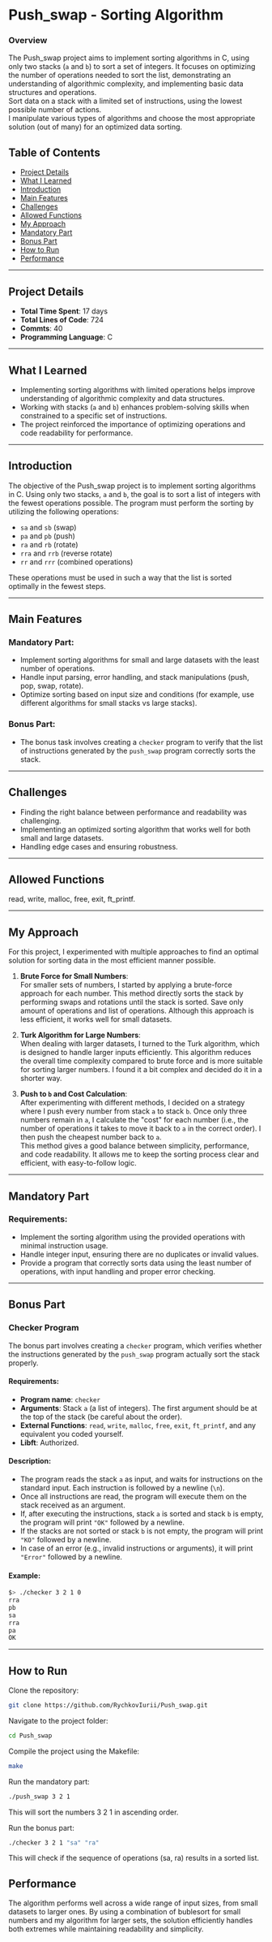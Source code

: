 # Push_swap - Sorting Algorithm
### Overview
The Push_swap project aims to implement sorting algorithms in C, using only two stacks (`a` and `b`) to sort a set of integers. It focuses on optimizing the number of operations needed to sort the list, demonstrating an understanding of algorithmic complexity, and implementing basic data structures and operations.  
Sort data on a stack with a limited set of instructions, using the lowest possible number of actions.  
I manipulate various types of algorithms and choose the most appropriate solution (out of many) for an optimized data sorting.  

## Table of Contents
- [Project Details](#project-details)
- [What I Learned](#what-i-learned)
- [Introduction](#introduction)
- [Main Features](#main-features)
- [Challenges](#challenges)
- [Allowed Functions](#allowed-functions)
- [My Approach](#my-approach)
- [Mandatory Part](#mandatory-part)
- [Bonus Part](#bonus-part)
- [How to Run](#how-to-run)
- [Performance](#performance)

---

## Project Details
- **Total Time Spent**: 17 days
- **Total Lines of Code**: 724
- **Commts**: 40
- **Programming Language**: C


---

## What I Learned
- Implementing sorting algorithms with limited operations helps improve understanding of algorithmic complexity and data structures.
- Working with stacks (`a` and `b`) enhances problem-solving skills when constrained to a specific set of instructions.
- The project reinforced the importance of optimizing operations and code readability for performance.

---

## Introduction
The objective of the Push_swap project is to implement sorting algorithms in C. Using only two stacks, `a` and `b`, the goal is to sort a list of integers with the fewest operations possible. The program must perform the sorting by utilizing the following operations:  
- `sa` and `sb` (swap)
- `pa` and `pb` (push)
- `ra` and `rb` (rotate)
- `rra` and `rrb` (reverse rotate)
- `rr` and `rrr` (combined operations)

These operations must be used in such a way that the list is sorted optimally in the fewest steps.


---

## Main Features
### Mandatory Part:
- Implement sorting algorithms for small and large datasets with the least number of operations.
- Handle input parsing, error handling, and stack manipulations (push, pop, swap, rotate).
- Optimize sorting based on input size and conditions (for example, use different algorithms for small stacks vs large stacks).

### Bonus Part:
- The bonus task involves creating a `checker` program to verify that the list of instructions generated by the `push_swap` program correctly sorts the stack.
---


## Challenges
- Finding the right balance between performance and readability was challenging.
- Implementing an optimized sorting algorithm that works well for both small and large datasets.
- Handling edge cases and ensuring robustness.

---

## Allowed Functions

read, write, malloc, free, exit, ft_printf.

---

## My Approach

For this project, I experimented with multiple approaches to find an optimal solution for sorting data in the most efficient manner possible.

1. **Brute Force for Small Numbers**:  
   For smaller sets of numbers, I started by applying a brute-force approach for each number. This method directly sorts the stack by performing swaps and rotations until the stack is sorted. Save only amount of operations and list of operations. Although this approach is less efficient, it works well for small datasets.

2. **Turk Algorithm for Large Numbers**:  
   When dealing with larger datasets, I turned to the Turk algorithm, which is designed to handle larger inputs efficiently. This algorithm reduces the overall time complexity compared to brute force and is more suitable for sorting larger numbers. I found it a bit complex and decided do it in a shorter way.

3. **Push to `b` and Cost Calculation**:  
   After experimenting with different methods, I decided on a strategy where I push every number from stack `a` to stack `b`. Once only three numbers remain in `a`, I calculate the "cost" for each number (i.e., the number of operations it takes to move it back to `a` in the correct order). I then push the cheapest number back to `a`.  
   This method gives a good balance between simplicity, performance, and code readability. It allows me to keep the sorting process clear and efficient, with easy-to-follow logic.

---

## Mandatory Part

### Requirements:
- Implement the sorting algorithm using the provided operations with minimal instruction usage.
- Handle integer input, ensuring there are no duplicates or invalid values.
- Provide a program that correctly sorts data using the least number of operations, with input handling and proper error checking.

---

## Bonus Part

### Checker Program

The bonus part involves creating a `checker` program, which verifies whether the instructions generated by the `push_swap` program actually sort the stack properly.

#### Requirements:

- **Program name**: `checker`
- **Arguments**: Stack `a` (a list of integers). The first argument should be at the top of the stack (be careful about the order).
- **External Functions**: `read`, `write`, `malloc`, `free`, `exit`, `ft_printf`, and any equivalent you coded yourself.
- **Libft**: Authorized.

#### Description:

- The program reads the stack `a` as input, and waits for instructions on the standard input. Each instruction is followed by a newline (`\n`).
- Once all instructions are read, the program will execute them on the stack received as an argument.
- If, after executing the instructions, stack `a` is sorted and stack `b` is empty, the program will print `"OK"` followed by a newline.
- If the stacks are not sorted or stack `b` is not empty, the program will print `"KO"` followed by a newline.
- In case of an error (e.g., invalid instructions or arguments), it will print `"Error"` followed by a newline.

#### Example:

```bash
$> ./checker 3 2 1 0
rra
pb
sa
rra
pa
OK
```

---

## How to Run
Clone the repository:

```bash
git clone https://github.com/RychkovIurii/Push_swap.git
```

Navigate to the project folder:
```bash
cd Push_swap
```
Compile the project using the Makefile:
```bash
make
```
Run the mandatory part:
```bash
./push_swap 3 2 1
```
This will sort the numbers 3 2 1 in ascending order.

Run the bonus part:
```bash
./checker 3 2 1 "sa" "ra"
```
This will check if the sequence of operations (sa, ra) results in a sorted list.

## Performance
The algorithm performs well across a wide range of input sizes, from small datasets to larger ones. 
By using a combination of bublesort for small numbers and my algorithm for larger sets, the solution efficiently handles both extremes while maintaining readability and simplicity.
